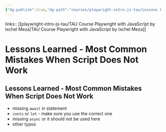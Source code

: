 ```yaml
---
{"dg-publish":true,"dg-path":"courses/playwright-intro-js-tau/Lessons Learned - Most Common Mistakes When Script Does Not Work.md","permalink":"/courses/playwright-intro-js-tau/lessons-learned-most-common-mistakes-when-script-does-not-work/","tags":["playwright"],"created":"","updated":""}
---
```


links:: [[playwright-intro-js-tau/TAU Course Playwright with JavaScript by Ixchel Meza\|TAU Course Playwright with JavaScript by Ixchel Meza]]

# Lessons Learned - Most Common Mistakes When Script Does Not Work

## Lessons Learned - Most Common Mistakes When Script Does Not Work

- missing `await` in statement
- `conts` or `let` - make sure you use the correct one 
- missing `async` or it should not be used here
- other typos